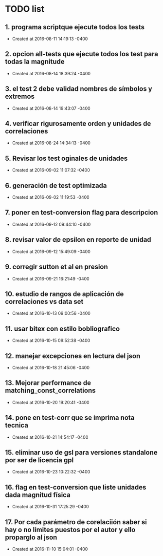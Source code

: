 # TODO list
## 1. programa scriptque ejecute todos los tests
- Created at   2016-08-11 14:19:13 -0400

## 2. opcion all-tests que ejecute todos los test para todas la magnitude
- Created at   2016-08-14 18:39:24 -0400

## 3. el test 2 debe validad nombres de símbolos y extremos
- Created at   2016-08-14 19:43:07 -0400

## 4. verificar rigurosamente orden y unidades de correlaciones
- Created at   2016-08-24 14:34:13 -0400

## 5. Revisar los test oginales de unidades
- Created at   2016-09-02 11:07:32 -0400

## 6. generación de test optimizada
- Created at   2016-09-02 11:19:53 -0400

## 7. poner en test-conversion flag para descripcion
- Created at   2016-09-12 09:44:10 -0400

## 8. revisar valor de epsilon en reporte de unidad
- Created at   2016-09-12 15:49:09 -0400

## 9. corregir sutton et al en presion
- Created at   2016-09-21 16:21:49 -0400

## 10. estudio de rangos de aplicación de correlaciones vs data set
- Created at   2016-10-13 09:00:56 -0400

## 11. usar bitex con estilo bobliografico
- Created at   2016-10-15 09:52:38 -0400

## 12. manejar excepciones en lectura del json
- Created at   2016-10-18 21:45:06 -0400

## 13. Mejorar performance de matching_const_correlations
- Created at   2016-10-20 19:20:41 -0400

## 14. pone en test-corr que se imprima nota tecnica
- Created at   2016-10-21 14:54:17 -0400

## 15. eliminar uso de gsl para versiones standalone por ser de licencia gpl
- Created at   2016-10-23 10:22:32 -0400

## 16. flag en test-conversion que liste unidades dada magnitud física
- Created at   2016-10-31 17:25:29 -0400

## 17. Por cada parámetro de corelaciión saber si hay o no límites puestos por el autor y ello proparglo al json
- Created at   2016-11-10 15:04:01 -0400

